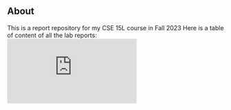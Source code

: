 ## About
This is a report repository for my CSE 15L course in Fall 2023
Here is a table of content of all the lab reports:
![Report 1](https://coolgenerator.github.io/cse15l-lab-reports/reports/Report_1_Remote_Access_and_FileSystem.html)
